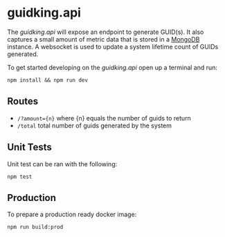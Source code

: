 # guidking.api

The *guidking.api* will expose an endpoint to generate GUID(s). It also captures a small amount of metric data that is stored in a [MongoDB](https://www.mongodb.com/) instance. A websocket is used to update a system lifetime count of GUIDs generated.

To get started developing on the *guidking.api* open up a terminal and run:

`npm install && npm run dev`

## Routes

* `/?amount={n}` where {n} equals the number of guids to return
* `/total` total number of guids generated by the system

## Unit Tests

Unit test can be ran with the following:

`npm test`

## Production

To prepare a production ready docker image:

`npm run build:prod`
